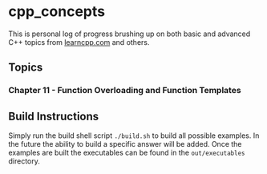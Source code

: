 # cpp_concepts 
This is personal log of progress brushing up on both basic and advanced C++ topics from [learncpp.com](https://www.learncpp.com/) and others.

## Topics
### Chapter 11 - Function Overloading and Function Templates

## Build Instructions
Simply run the build shell script `./build.sh` to build all possible examples. In the future the ability to build a specific answer will be added. Once the examples are built the executables can be found in the `out/executables` directory.
